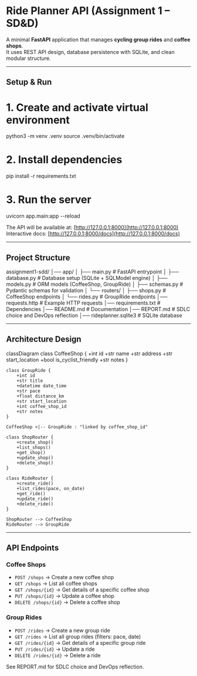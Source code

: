 # Ride Planner API (Assignment 1 – SD&D)

A minimal **FastAPI** application that manages **cycling group rides** and **coffee shops**.  
It uses REST API design, database persistence with SQLite, and clean modular structure.

---

## Setup & Run

# 1. Create and activate virtual environment
python3 -m venv .venv
source .venv/bin/activate

# 2. Install dependencies
pip install -r requirements.txt

# 3. Run the server
uvicorn app.main:app --reload

The API will be available at: [http://127.0.0.1:8000](http://127.0.0.1:8000)  
Interactive docs: [http://127.0.0.1:8000/docs](http://127.0.0.1:8000/docs)

---

## Project Structure

assignment1-sdd/
│── app/
│   ├── main.py          # FastAPI entrypoint
│   ├── database.py      # Database setup (SQLite + SQLModel engine)
│   ├── models.py        # ORM models (CoffeeShop, GroupRide)
│   ├── schemas.py       # Pydantic schemas for validation
│   └── routers/
│       ├── shops.py     # CoffeeShop endpoints
│       └── rides.py     # GroupRide endpoints
│── requests.http        # Example HTTP requests
│── requirements.txt     # Dependencies
│── README.md            # Documentation
│── REPORT.md            # SDLC choice and DevOps reflection
│── rideplanner.sqlite3  # SQLite database

---

## Architecture Design

classDiagram
    class CoffeeShop {
        +int id
        +str name
        +str address
        +str start_location
        +bool is_cyclist_friendly
        +str notes
    }

    class GroupRide {
        +int id
        +str title
        +datetime date_time
        +str pace
        +float distance_km
        +str start_location
        +int coffee_shop_id
        +str notes
    }

    CoffeeShop <|-- GroupRide : "linked by coffee_shop_id"

    class ShopRouter {
        +create_shop()
        +list_shops()
        +get_shop()
        +update_shop()
        +delete_shop()
    }

    class RideRouter {
        +create_ride()
        +list_rides(pace, on_date)
        +get_ride()
        +update_ride()
        +delete_ride()
    }

    ShopRouter --> CoffeeShop
    RideRouter --> GroupRide


---

## API Endpoints

### Coffee Shops
- `POST /shops` → Create a new coffee shop  
- `GET /shops` → List all coffee shops  
- `GET /shops/{id}` → Get details of a specific coffee shop  
- `PUT /shops/{id}` → Update a coffee shop 
- `DELETE /shops/{id}` → Delete a coffee shop

### Group Rides
- `POST /rides` → Create a new group ride  
- `GET /rides` → List all group rides (filters: pace, date)  
- `GET /rides/{id}` → Get details of a specific group ride
- `PUT /rides/{id}` → Update a ride
- `DELETE /rides/{id}` → Delete a ride

See REPORT.md for SDLC choice and DevOps reflection.
